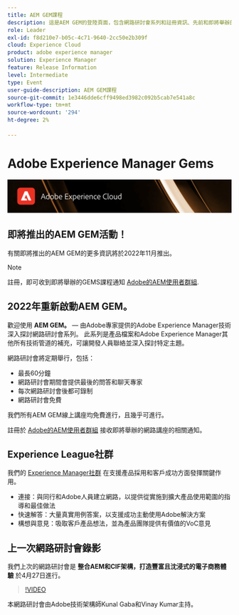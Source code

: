 ```yaml
---
title: AEM GEM課程
description: 這是AEM GEM的登陸頁面，包含網路研討會系列和註冊資訊、先前和即將舉辦的網路研討會的相關資訊
role: Leader
exl-id: f8d210e7-b05c-4c71-9640-2cc50e2b309f
cloud: Experience Cloud
product: adobe experience manager
solution: Experience Manager
feature: Release Information
level: Intermediate
type: Event
user-guide-description: AEM GEM課程
source-git-commit: 1e3446dde6cff9498ed3982c092b5cab7e541a8c
workflow-type: tm+mt
source-wordcount: '294'
ht-degree: 2%

---
```


# Adobe Experience Manager Gems

<img alt="數位體驗" src="./assets/ADX_Gems.png"/>

## 即將推出的AEM GEM活動！

<!---  Remove the comment marks, and put the upcoming event in the below table

<table style="max-width: 1214px;">
<tr>
  <td style="vertical-align: top;">
    <a href="https://www.youtube.com/watch?v=f1T9XU9TCJU">
      <img alt="Experience League LIVE Oct 25" src="assets/Oct25_2022_exl_live_banner_web_1920_WebBanner.png">
    </a>
    <div>
      <a href="https://www.youtube.com/watch?v=f1T9XU9TCJU">
        <strong>Deliver the right offer at the right time with decision management</strong>
      </a>
      <br/><em>with Sandra Hausmann, Ben Tepfer, Brandon Poyfair, and Jason Hickey</em>
      <br/><em>October 25, 2022</em>
    </div>
  </td>
</tr>
</table>

--->
有關即將推出的AEM GEM的更多資訊將於2022年11月推出。

>[!NOTE]
>
> 註冊，即可收到即將舉辦的GEMS課程通知 [Adobe的AEM使用者群組](https://aem-augs.adobe.com/).

## 2022年重新啟動AEM GEM。

歡迎使用 **AEM GEM。**  — 由Adobe專家提供的Adobe Experience Manager技術深入探討網路研討會系列。 此系列是產品檔案和Adobe Experience Manager其他所有技術管道的補充，可讓開發人員聯絡並深入探討特定主題。

網路研討會將定期舉行，包括：

* 最長60分鐘
* 網路研討會期間會提供最後的問答和聊天專家
* 每次網路研討會後都可錄制
* 網路研討會免費

我們所有AEM GEM線上講座均免費進行，且幾乎可進行。

註冊於 [Adobe的AEM使用者群組](https://aem-augs.adobe.com/) 接收即將舉辦的網路講座的相關通知。

## Experience League社群

我們的 [Experience Manager社群](https://experienceleaguecommunities.adobe.com/t5/adobe-experience-manager/ct-p/adobe-experience-manager-community) 在支援產品採用和客戶成功方面發揮關鍵作用。

* 連接：與同行和Adobe人員建立網路，以提供從實施到擴大產品使用範圍的指導和最佳做法
* 快速解答：大量真實用例答案，以支援成功主動使用Adobe解決方案
* 構想與意見：吸取客戶產品想法，並為產品團隊提供有價值的VoC意見

## 上一次網路研討會錄影

我們上次的網路研討會是 **整合AEM和CIF架構，打造豐富且沈浸式的電子商務體驗** 於4月27日進行。

>[!VIDEO](https://video.tv.adobe.com/v/342565/?quality=12&learn=on)

本網路研討會由Adobe技術架構師Kunal Gaba和Vinay Kumar主持。
